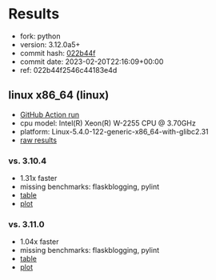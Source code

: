 # Results

- fork: python
- version: 3.12.0a5+
- commit hash: [022b44f](https://github.com/python/cpython/commit/022b44f)
- commit date: 2023-02-20T22:16:09+00:00
- ref: 022b44f2546c44183e4d

## linux x86_64 (linux)

- [GitHub Action run](https://github.com/faster-cpython/benchmarking/actions/runs/4252076033)
- cpu model: Intel(R) Xeon(R) W-2255 CPU @ 3.70GHz
- platform: Linux-5.4.0-122-generic-x86_64-with-glibc2.31
- [raw results](bm-20230220-linux-x86_64-python-022b44f2546c44183e4d-3.12.0a5%2B-022b44f.json)

### vs. 3.10.4

- 1.31x faster
- missing benchmarks: flaskblogging, pylint
- [table](bm-20230220-linux-x86_64-python-022b44f2546c44183e4d-3.12.0a5%2B-022b44f-vs-3.10.4.md)
- [plot](bm-20230220-linux-x86_64-python-022b44f2546c44183e4d-3.12.0a5%2B-022b44f-vs-3.10.4.png)

### vs. 3.11.0

- 1.04x faster
- missing benchmarks: flaskblogging, pylint
- [table](bm-20230220-linux-x86_64-python-022b44f2546c44183e4d-3.12.0a5%2B-022b44f-vs-3.11.0.md)
- [plot](bm-20230220-linux-x86_64-python-022b44f2546c44183e4d-3.12.0a5%2B-022b44f-vs-3.11.0.png)

